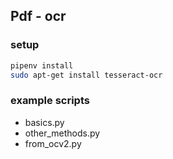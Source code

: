 ## Pdf - ocr

### setup
```bash
pipenv install
sudo apt-get install tesseract-ocr
```

### example scripts
* basics.py
* other_methods.py
* from_ocv2.py
